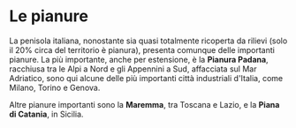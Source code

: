 # Le pianure

La penisola italiana, nonostante sia quasi totalmente ricoperta da rilievi (solo
il 20% circa del territorio è pianura), presenta comunque delle importanti
pianure. La più importante, anche per estensione, è la **Pianura Padana**,
racchiusa tra le Alpi a Nord e gli Appennini a Sud, affacciata sul Mar
Adriatico, sono qui alcune delle più importanti città industriali d'Italia, come
Milano, Torino e Genova.

Altre pianure importanti sono la **Maremma**, tra Toscana e Lazio, e la **Piana
di Catania**, in Sicilia.
